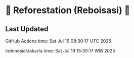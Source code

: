
# 🌳 Reforestation (Reboisasi) 🌲

## Last Updated

GitHub Actions time: Sat Jul 19 08:30:17 UTC 2025

Indonesia/Jakarta time: Sat Jul 19 15:30:17 WIB 2025
